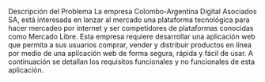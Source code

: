 Descripción del Problema
La empresa Colombo-Argentina Digital Asociados SA, está interesada en lanzar al mercado una plataforma tecnológica para hacer mercadeo por internet y ser competidores de plataformas conocidas como Mercado Libre. Esta empresa requiere desarrollar una aplicación web que permita a sus usuarios comprar, vender y distribuir productos en línea por medio de una aplicación web de forma segura, rápida y fácil de usar. A continuación se detallan los requisitos funcionales y no funcionales de esta aplicación.